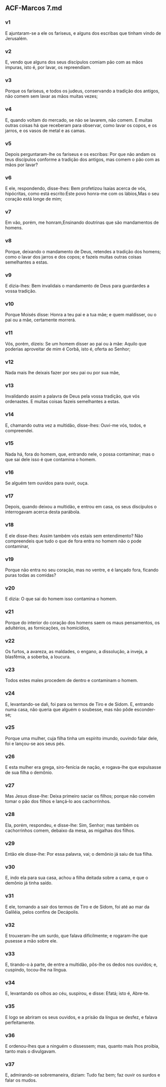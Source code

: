 ## ACF-Marcos 7.md
### v1
 E ajuntaram-se a ele os fariseus, e alguns dos escribas que tinham vindo de Jerusalém.
### v2
 E, vendo que alguns dos seus discípulos comiam pão com as mãos impuras, isto é, por lavar, os repreendiam.
### v3
 Porque os fariseus, e todos os judeus, conservando a tradição dos antigos, não comem sem lavar as mãos muitas vezes;
### v4
 E, quando voltam do mercado, se não se lavarem, não comem. E muitas outras coisas há que receberam para observar, como lavar os copos, e os jarros, e os vasos de metal e as camas.
### v5
 Depois perguntaram-lhe os fariseus e os escribas: Por que não andam os teus discípulos conforme a tradição dos antigos, mas comem o pão com as mãos por lavar?
### v6
 E ele, respondendo, disse-lhes: Bem profetizou Isaías acerca de vós, hipócritas, como está escrito:Este povo honra-me com os lábios,Mas o seu coração está longe de mim;
### v7
 Em vão, porém, me honram,Ensinando doutrinas que são mandamentos de homens.
### v8
 Porque, deixando o mandamento de Deus, retendes a tradição dos homens; como o lavar dos jarros e dos copos; e fazeis muitas outras coisas semelhantes a estas.
### v9
 E dizia-lhes: Bem invalidais o mandamento de Deus para guardardes a vossa tradição.
### v10
 Porque Moisés disse: Honra a teu pai e a tua mãe; e quem maldisser, ou o pai ou a mãe, certamente morrerá.
### v11
 Vós, porém, dizeis: Se um homem disser ao pai ou à mãe: Aquilo que poderias aproveitar de mim é Corbã, isto é, oferta ao Senhor;
### v12
 Nada mais lhe deixais fazer por seu pai ou por sua mãe,
### v13
 Invalidando assim a palavra de Deus pela vossa tradição, que vós ordenastes. E muitas coisas fazeis semelhantes a estas.
### v14
 E, chamando outra vez a multidão, disse-lhes: Ouvi-me vós, todos, e compreendei.
### v15
 Nada há, fora do homem, que, entrando nele, o possa contaminar; mas o que sai dele isso é que contamina o homem.
### v16
 Se alguém tem ouvidos para ouvir, ouça.
### v17
 Depois, quando deixou a multidão, e entrou em casa, os seus discípulos o interrogavam acerca desta parábola.
### v18
 E ele disse-lhes: Assim também vós estais sem entendimento? Não compreendeis que tudo o que de fora entra no homem não o pode contaminar,
### v19
 Porque não entra no seu coração, mas no ventre, e é lançado fora, ficando puras todas as comidas?
### v20
 E dizia: O que sai do homem isso contamina o homem.
### v21
 Porque do interior do coração dos homens saem os maus pensamentos, os adultérios, as fornicações, os homicídios,
### v22
 Os furtos, a avareza, as maldades, o engano, a dissolução, a inveja, a blasfêmia, a soberba, a loucura.
### v23
 Todos estes males procedem de dentro e contaminam o homem.
### v24
 E, levantando-se dali, foi para os termos de Tiro e de Sidom. E, entrando numa casa, não queria que alguém o soubesse, mas não pôde esconder-se;
### v25
 Porque uma mulher, cuja filha tinha um espírito imundo, ouvindo falar dele, foi e lançou-se aos seus pés.
### v26
 E esta mulher era grega, siro-fenícia de nação, e rogava-lhe que expulsasse de sua filha o demônio.
### v27
 Mas Jesus disse-lhe: Deixa primeiro saciar os filhos; porque não convém tomar o pão dos filhos e lançá-lo aos cachorrinhos.
### v28
 Ela, porém, respondeu, e disse-lhe: Sim, Senhor; mas também os cachorrinhos comem, debaixo da mesa, as migalhas dos filhos.
### v29
 Então ele disse-lhe: Por essa palavra, vai; o demônio já saiu de tua filha.
### v30
 E, indo ela para sua casa, achou a filha deitada sobre a cama, e que o demônio já tinha saído.
### v31
 E ele, tornando a sair dos termos de Tiro e de Sidom, foi até ao mar da Galiléia, pelos confins de Decápolis.
### v32
 E trouxeram-lhe um surdo, que falava dificilmente; e rogaram-lhe que pusesse a mão sobre ele.
### v33
 E, tirando-o à parte, de entre a multidão, pôs-lhe os dedos nos ouvidos; e, cuspindo, tocou-lhe na língua.
### v34
 E, levantando os olhos ao céu, suspirou, e disse: Efatá; isto é, Abre-te.
### v35
 E logo se abriram os seus ouvidos, e a prisão da língua se desfez, e falava perfeitamente.
### v36
 E ordenou-lhes que a ninguém o dissessem; mas, quanto mais lhos proibia, tanto mais o divulgavam.
### v37
 E, admirando-se sobremaneira, diziam: Tudo faz bem; faz ouvir os surdos e falar os mudos.
